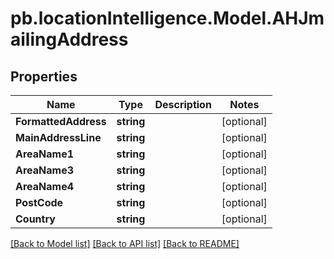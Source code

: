 # pb.locationIntelligence.Model.AHJmailingAddress
## Properties

Name | Type | Description | Notes
------------ | ------------- | ------------- | -------------
**FormattedAddress** | **string** |  | [optional] 
**MainAddressLine** | **string** |  | [optional] 
**AreaName1** | **string** |  | [optional] 
**AreaName3** | **string** |  | [optional] 
**AreaName4** | **string** |  | [optional] 
**PostCode** | **string** |  | [optional] 
**Country** | **string** |  | [optional] 

[[Back to Model list]](../README.md#documentation-for-models) [[Back to API list]](../README.md#documentation-for-api-endpoints) [[Back to README]](../README.md)

